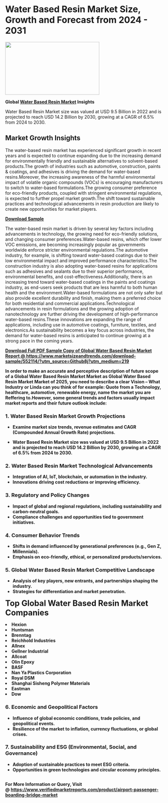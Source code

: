 <H1>Water Based Resin Market Size, Growth and Forecast from 2024 - 2031</H1><img class="aligncenter size-medium wp-image-584254" src="https://thirdeyenews.in/wp-content/uploads/2024/09/Global-Market-Research-300x168.jpeg" alt="" width="300" height="168" /><p><strong>Global&nbsp;<a href="https://www.marketsizeandtrends.com/download-sample/552114/?utm_source=Github8j?utm_medium=219">Water Based Resin Market</a> Insights</strong></p><p>Water Based Resin Market size was valued at USD 9.5 Billion in 2022 and is projected to reach USD 14.2 Billion by 2030, growing at a CAGR of 6.5% from 2024 to 2030.</p><p><h2>Market Growth Insights</h2> <p>The water-based resin market has experienced significant growth in recent years and is expected to continue expanding due to the increasing demand for environmentally friendly and sustainable alternatives to solvent-based products.The growth of industries such as automotive, construction, paints & coatings, and adhesives is driving the demand for water-based resins.Moreover, the increasing awareness of the harmful environmental impact of volatile organic compounds (VOCs) is encouraging manufacturers to switch to water-based formulations.The growing consumer preference for eco-friendly products, coupled with stringent environmental regulations, is expected to further propel market growth.The shift toward sustainable practices and technological advancements in resin production are likely to create new opportunities for market players.</p> <p><strong><a href="#">Download Sample</a></strong></p> <p>The water-based resin market is driven by several key factors including advancements in technology, the growing need for eco-friendly solutions, and changing consumer preferences.Water-based resins, which offer lower VOC emissions, are becoming increasingly popular as governments worldwide enforce stricter environmental regulations.The automotive industry, for example, is shifting toward water-based coatings due to their low environmental impact and improved performance characteristics.The construction industry is also adopting water-based resins for applications such as adhesives and sealants due to their superior performance, environmental benefits, and cost-effectiveness.Additionally, there is an increasing trend toward water-based coatings in the paints and coatings industry, as end-users seek products that are less harmful to both human health and the environment.Water-based formulations are not only safer but also provide excellent durability and finish, making them a preferred choice for both residential and commercial applications.Technological advancements in resin formulations and the growing adoption of nanotechnology are further driving the development of high-performance water-based resins.These innovations are expanding the range of applications, including use in automotive coatings, furniture, textiles, and electronics.As sustainability becomes a key focus across industries, the demand for water-based resins is anticipated to continue growing at a strong pace in the coming years.<p><strong><a href="#"></p><p><span class=""><strong>Download Full PDF Sample Copy of Global Water Based Resin Market Report</strong> @ <a href="https://www.marketsizeandtrends.com/download-sample/552114/?utm_source=Github8j?utm_medium=219" target="_blank">https://www.marketsizeandtrends.com/download-sample/552114/?utm_source=Github8j?utm_medium=219</a></span></p><p>In order to make an accurate and perceptive description of future scope of a Global&nbsp;Water Based Resin Market Market as Global&nbsp;Water Based Resin Market Market of 2025, you need to describe a clear Vision &ndash; What Industry or Linda can you think of for example: Quote from a Technology, healthcare, automotive, renewable energy, name the market you are Reffering to.However, some general trends and factors usually impact market reports and their future outlook include:</p><h3>1.&nbsp;<strong>Water Based Resin Market Growth Projections</strong></h3><ul><li>Examine market size trends, revenue estimates and CAGR (Compounded Annual Growth Rate) projections.</li><li><p>Water Based Resin Market size was valued at USD 9.5 Billion in 2022 and is projected to reach USD 14.2 Billion by 2030, growing at a CAGR of 6.5% from 2024 to 2030.</p></li></ul><h3>2.&nbsp;<strong>Water Based Resin Market Technological Advancements</strong></h3><ul><li>Integration of AI, IoT, blockchain, or automation in the industry.</li><li>Innovations driving cost reductions or improving efficiency.</li></ul><h3>3.&nbsp;<strong>Regulatory and Policy Changes</strong></h3><ul><li>Impact of global and regional regulations, including sustainability and carbon-neutral goals.</li><li>Compliance challenges and opportunities tied to government initiatives.</li></ul><h3>4.&nbsp;<strong>Consumer Behavior Trends</strong></h3><ul><li>Shifts in demand influenced by generational preferences (e.g., Gen Z, Millennials).</li><li>Emphasis on eco-friendly, ethical, or personalized products/services.</li></ul><h3>5.&nbsp;<strong>Global Water Based Resin Market Competitive Landscape</strong></h3><ul><li>Analysis of key players, new entrants, and partnerships shaping the industry.</li><li>Strategies for differentiation and market penetration.</li></ul><p data-pm-slice="1 1 []"><span style="color: inherit; font-family: inherit; font-size: 25px;">Top Global Water Based Resin Market Companies</span></p><div class="" data-test-id=""><p><li>Hexion</li><li> Huntsman</li><li> Brenntag</li><li> Reichhold Industries</li><li> Allnex</li><li> Gellner Industrial</li><li> Allcoat</li><li> Olin Epoxy</li><li> BASF</li><li> Nan Ya Plastics Corporation</li><li> Royal DSM</li><li> Shanghai Sisheng Polymer Materials</li><li> Eastman</li><li> Dow</li></p></div><h3>6.&nbsp;<strong>Economic and Geopolitical Factors</strong></h3><ul><li>Influence of global economic conditions, trade policies, and geopolitical events.</li><li>Resilience of the market to inflation, currency fluctuations, or global crises.</li></ul><h3>7.&nbsp;<strong>Sustainability and ESG (Environmental, Social, and Governance)</strong></h3><ul><li>Adoption of sustainable practices to meet ESG criteria.</li><li>Opportunities in green technologies and circular economy principles.</li></ul><h2><strong style="font-size: 14px;">For More Information or Query, Visit @&nbsp;</strong><a style="background-color: #ffffff; font-size: 14px;" href="https://www.marketsizeandtrends.com/report/water-based-resin-market/" target="_blank">https://www.verifiedmarketreports.com/product/airport-passenger-boarding-bridge-market</a></h2>